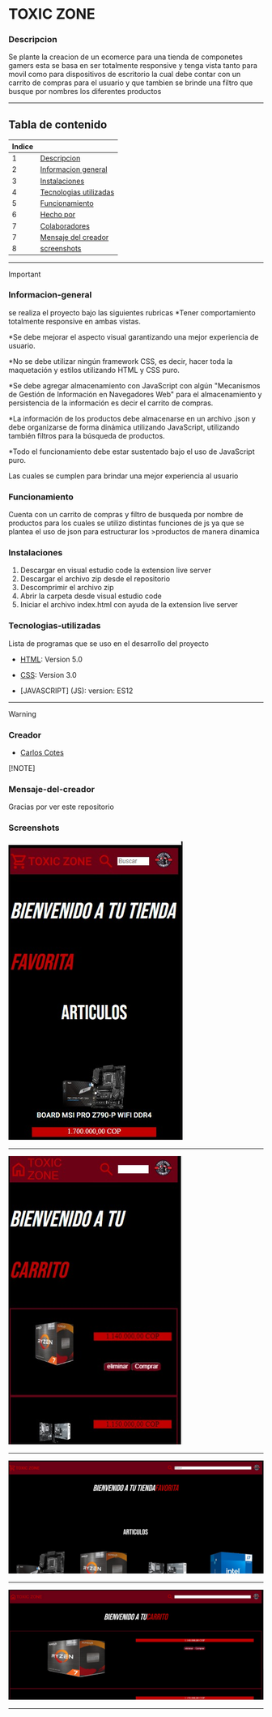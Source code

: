 # TOXIC ZONE

### Descripcion
Se plante la creacion de un ecomerce para una tienda de componetes gamers esta se basa en ser totalmente responsive y tenga vista tanto para movil como para dispositivos de escritorio 
la cual debe contar con un carrito de compras para el usuario y que tambien se brinde una filtro que busque por nombres los diferentes productos
***
## Tabla de contenido
| Indice |  |
|--|--|
| 1 | [Descripcion](#Descripcion) |
| 2 | [Informacion general](#Informacion-general)|
| 3 | [Instalaciones](#Instalaciones) |
| 4 | [Tecnologias utilizadas](#Tecnologias-utilizadas) |
| 5 | [Funcionamiento](#Funcionamiento)|
| 6 | [Hecho por](#Hecho-por)|
| 7 | [Colaboradores](#Colaboradores)|
| 7 | [Mensaje del creador](#Mensaje-del-creador)|
| 8 | [screenshots](#screenshots) |

***
> [!IMPORTANT]  
>
>### Informacion-general
>se realiza el proyecto bajo las siguientes rubricas
>*Tener comportamiento totalmente responsive en ambas vistas.
>
>*Se debe mejorar el aspecto visual garantizando una mejor experiencia de usuario.
>
>*No se debe utilizar ningún framework CSS, es decir, hacer toda la maquetación y estilos utilizando HTML y CSS puro.
>
>*Se debe agregar almacenamiento con JavaScript con algún "Mecanismos de Gestión de Información en Navegadores Web" para el almacenamiento y persistencia de la información es decir el carrito de compras.
> 
>*La información de los productos debe almacenarse en un archivo .json y debe organizarse de forma dinámica utilizando JavaScript, utilizando también filtros para la búsqueda de productos.
>
>*Todo el funcionamiento debe estar sustentado bajo el uso de JavaScript puro.
>
>Las cuales se cumplen para brindar una mejor experiencia al usuario
>
>### Funcionamiento
>Cuenta con un carrito de compras y filtro de busqueda por nombre de productos para los cuales se utilizo distintas funciones de js ya que se plantea el uso de json para estructurar los >productos de manera dinamica
>
>### Instalaciones 
>1. Descargar en visual estudio code la extension live server
>2. Descargar el archivo zip desde el repositorio
>3. Descomprimir el archivo zip
>4. Abrir la carpeta desde visual estudio code
>5. Iniciar el archivo index.html con ayuda de la extension live server
>
>### Tecnologias-utilizadas
>Lista de programas que se uso en el desarrollo del proyecto
>* [HTML](HTML): Version 5.0
>
>* [CSS](CSS): Version 3.0
>
>* [JAVASCRIPT] (JS): version: ES12

***
> [!WARNING]  
> 
>### Creador
>* [Carlos Cotes](https://github.com/CarlosCotes)
>
> [!NOTE]
>### Mensaje-del-creador
>Gracias por ver este repositorio
### Screenshots
![Pagina principal vista movil](./imagenes/READ/VM%201.jpg)
***
![Pagina carrito vista movil](./imagenes/READ/VM%202.jpg)
***
![Pagina principal vista pc](./imagenes/READ/VP%201.jpg)
***
![Pagina carrito vista pc](./imagenes/READ/VP%202.jpg)
***
